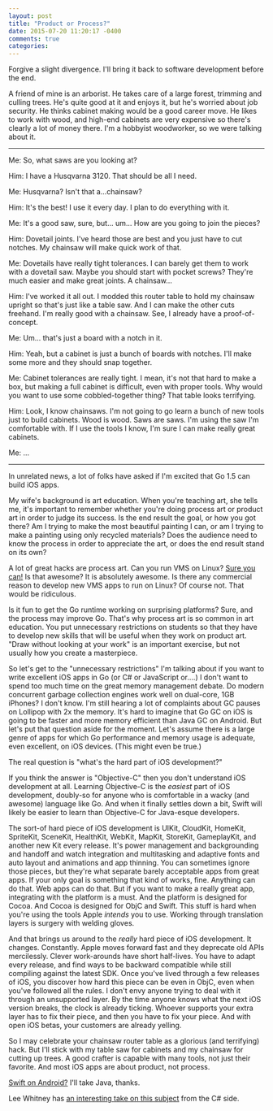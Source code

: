 ```yaml
---
layout: post
title: "Product or Process?"
date: 2015-07-20 11:20:17 -0400
comments: true
categories: 
---
```


Forgive a slight divergence. I'll bring it back to software development before the end.

A friend of mine is an arborist. He takes care of a large forest, trimming and culling trees. He's quite good at it and enjoys it, but he's worried about job security. He thinks cabinet making would be a good career move. He likes to work with wood, and high-end cabinets are very expensive so there's clearly a lot of money there. I'm a hobbyist woodworker, so we were talking about it.<!-- more -->

---

Me: So, what saws are you looking at?

Him: I have a Husqvarna 3120. That should be all I need.

Me: Husqvarna? Isn't that a...chainsaw?

Him: It's the best! I use it every day. I plan to do everything with it.

Me: It's a good saw, sure, but... um... How are you going to join the pieces?

Him: Dovetail joints. I've heard those are best and you just have to cut notches. My chainsaw will make quick work of that.

Me: Dovetails have really tight tolerances. I can barely get them to work with a dovetail saw. Maybe you should start with pocket screws? They're much easier and make great joints. A chainsaw...

Him: I've worked it all out. I modded this router table to hold my chainsaw upright so that's just like a table saw. And I can make the other cuts freehand. I'm really good with a chainsaw. See, I already have a proof-of-concept.

Me: Um... that's just a board with a notch in it.

Him: Yeah, but a cabinet is just a bunch of boards with notches. I'll make some more and they should snap together.

Me: Cabinet tolerances are really tight. I mean, it's not that hard to make a box, but making a full cabinet is difficult, even with proper tools. Why would you want to use some cobbled-together thing? That table looks terrifying.

Him: Look, I know chainsaws. I'm not going to go learn a bunch of new tools just to build cabinets. Wood is wood. Saws are saws. I'm using the saw I'm comfortable with. If I use the tools I know, I'm sure I can make really great cabinets.

Me: ...

---

In unrelated news, a lot of folks have asked if I'm excited that Go 1.5 can build iOS apps.

My wife's background is art education. When you're teaching art, she tells me, it's important to remember whether you're doing process art or product art in order to judge its success. Is the end result the goal, or how you got there? Am I trying to make the most beautiful painting I can, or am I trying to make a painting using only recycled materials? Does the audience need to know the process in order to appreciate the art, or does the end result stand on its own?

A lot of great hacks are process art. Can you run VMS on Linux? [Sure you can!](http://www.wherry.com/gadgets/retrocomputing/vax-simh.html) Is that awesome? It is absolutely awesome. Is there any commercial reason to develop new VMS apps to run on Linux? Of course not. That would be ridiculous.

Is it fun to get the Go runtime working on surprising platforms? Sure, and the process may improve Go. That's why process art is so common in art education. You put unnecessary restrictions on students so that they have to develop new skills that will be useful when they work on product art. "Draw without looking at your work" is an important exercise, but not usually how you create a masterpiece.

So let's get to the "unnecessary restrictions" I'm talking about if you want to write excellent iOS apps in Go (or C# or JavaScript or....) I don't want to spend too much time on the great memory management debate. Do modern concurrent garbage collection engines work well on dual-core, 1GB iPhones? I don't know. I'm still hearing a lot of complaints about GC pauses on Lollipop with 2x the memory. It's hard to imagine that Go GC on iOS is going to be faster and more memory efficient than Java GC on Android. But let's put that question aside for the moment. Let's assume there is a large genre of apps for which Go performance and memory usage is adequate, even excellent, on iOS devices. (This might even be true.)

The real question is "what's the hard part of iOS development?"

If you think the answer is "Objective-C" then you don't understand iOS development at all. Learning Objective-C is the *easiest* part of iOS development, doubly-so for anyone who is comfortable in a wacky (and awesome) language like Go. And when it finally settles down a bit, Swift will likely be easier to learn than Objective-C for Java-esque developers.

The sort-of hard piece of iOS development is UIKit, CloudKit, HomeKit, SpriteKit, SceneKit, HealthKit, WebKit, MapKit, StoreKit, GameplayKit, and another new Kit every release. It's power management and backgrounding and handoff and watch integration and multitasking and adaptive fonts and auto layout and animations and app thinning. You can sometimes ignore those pieces, but they're what separate barely acceptable apps from great apps. If your only goal is something that kind of works, fine. Anything can do that. Web apps can do that. But if you want to make a really great app, integrating with the platform is a must. And the platform is designed for Cocoa. And Cocoa is designed for ObjC and Swift. This stuff is hard when you're using the tools Apple *intends* you to use. Working through translation layers is surgery with welding gloves.

And that brings us around to the *really* hard piece of iOS development. It changes. Constantly. Apple moves forward fast and they deprecate old APIs mercilessly. Clever work-arounds have short half-lives. You have to adapt every release, and find ways to be backward compatible while still compiling against the latest SDK. Once you've lived through a few releases of iOS, you discover how hard this piece can be even in ObjC, even when you've followed all the rules. I don't envy anyone trying to deal with it through an unsupported layer. By the time anyone knows what the next iOS version breaks, the clock is already ticking. Whoever supports your extra layer has to fix their piece, and then you have to fix your piece. And with open iOS betas, your customers are already yelling.

So I may celebrate your chainsaw router table as a glorious (and terrifying) hack. But I'll stick with my table saw for cabinets and my chainsaw for cutting up trees. A good crafter is capable with many tools, not just their favorite. And most iOS apps are about product, not process.

[Swift on Android?](http://www.elementscompiler.com/elements/silver/) I'll take Java, thanks.

Lee Whitney has [an interesting take on this subject](http://www.whitneyland.com/2015/07/xamarin-review-2015.html) from the C# side.